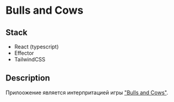 # Bulls and Cows

## Stack

- React (typescript)
- Effector
- TailwindCSS

## Description

Прилоожение является интерпритацией игры ["Bulls and Cows"](https://en.wikipedia.org/wiki/Bulls_and_Cows).
